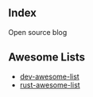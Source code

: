 ## Index

Open source blog

## Awesome Lists

- [dev-awesome-list](dev-awesome-list.md)
- [rust-awesome-list](rust-awesome-list.md)

